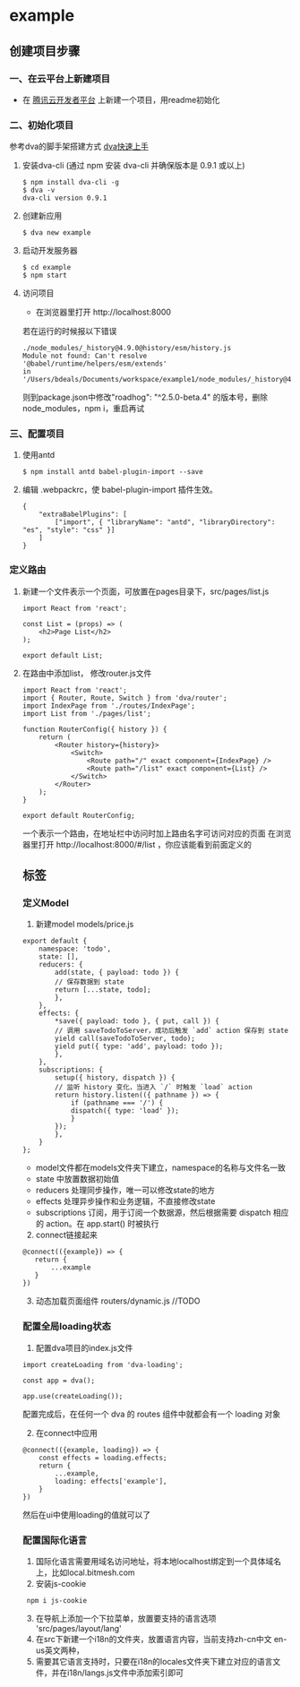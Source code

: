 # example

## 创建项目步骤

### 一、在云平台上新建项目
* 在 [腾讯云开发者平台](https://dev.tencent.com/user/projects/create) 上新建一个项目，用readme初始化

### 二、初始化项目
  参考dva的脚手架搭建方式 [dva快速上手](https://dvajs.com/guide/getting-started.html#%E5%AE%89%E8%A3%85-dva-cli)
1. 安装dva-cli (通过 npm 安装 dva-cli 并确保版本是 0.9.1 或以上)
    ```
    $ npm install dva-cli -g
    $ dva -v
    dva-cli version 0.9.1
    ```

2. 创建新应用
    ```
    $ dva new example
    ```

3. 启动开发服务器
    ```
    $ cd example
    $ npm start
    ```

4. 访问项目
    * 在浏览器里打开 http://localhost:8000

    若在运行的时候报以下错误
    ```
    ./node_modules/_history@4.9.0@history/esm/history.js
    Module not found: Can't resolve '@babel/runtime/helpers/esm/extends' 
    in '/Users/bdeals/Documents/workspace/example1/node_modules/_history@4.9.0@history/esm'
    ```
    则到package.json中修改"roadhog": "^2.5.0-beta.4" 的版本号，删除node_modules，npm i，重启再试

### 三、配置项目
1. 使用antd
    ```
    $ npm install antd babel-plugin-import --save
    ```
2. 编辑 .webpackrc，使 babel-plugin-import 插件生效。
    ```
    {
        "extraBabelPlugins": [
            ["import", { "libraryName": "antd", "libraryDirectory": "es", "style": "css" }]
        ]
    }
    ```

### 定义路由
1. 新建一个文件表示一个页面，可放置在pages目录下，src/pages/list.js
    ```
    import React from 'react';

    const List = (props) => (
        <h2>Page List</h2>
    );

    export default List;
    ```

2. 在路由中添加list， 修改router.js文件
    ```
    import React from 'react';
    import { Router, Route, Switch } from 'dva/router';
    import IndexPage from './routes/IndexPage';
    import List from './pages/list';

    function RouterConfig({ history }) {
        return (
            <Router history={history}>
                <Switch>
                    <Route path="/" exact component={IndexPage} />
                    <Route path="/list" exact component={List} />
                </Switch>
            </Router>
        );
    }

    export default RouterConfig;
    ```
    一个<Route>表示一个路由，在地址栏中访问时加上路由名字可访问对应的页面
    在浏览器里打开 http://localhost:8000/#/list ，你应该能看到前面定义的 <h2> 标签

    ### 定义Model
    1. 新建model models/price.js 
    ```
    export default {
        namespace: 'todo',
        state: [],
        reducers: {
            add(state, { payload: todo }) {
            // 保存数据到 state
            return [...state, todo];
            },
        },
        effects: {
            *save({ payload: todo }, { put, call }) {
            // 调用 saveTodoToServer，成功后触发 `add` action 保存到 state
            yield call(saveTodoToServer, todo);
            yield put({ type: 'add', payload: todo });
            },
        },
        subscriptions: {
            setup({ history, dispatch }) {
            // 监听 history 变化，当进入 `/` 时触发 `load` action
            return history.listen(({ pathname }) => {
                if (pathname === '/') {
                dispatch({ type: 'load' });
                }
            });
            },
        }
    };
    ```
    * model文件都在models文件夹下建立，namespace的名称与文件名一致
    * state 中放置数据初始值
    * reducers 处理同步操作，唯一可以修改state的地方
    * effects 处理异步操作和业务逻辑，不直接修改state
    * subscriptions 订阅，用于订阅一个数据源，然后根据需要 dispatch 相应的 action。在 app.start() 时被执行

    2. connect链接起来
     ```
    @connect(({example}) => {
        return {
            ...example
        }
    })
    ```
    3. 动态加载页面组件
    routers/dynamic.js //TODO


    ### 配置全局loading状态

    1. 配置dva项目的index.js文件
    ```
    import createLoading from 'dva-loading';

    const app = dva();

    app.use(createLoading());
    ```
    配置完成后，在任何一个 dva 的 routes 组件中就都会有一个 loading 对象
    
    2. 在connect中应用
    ```
    @connect(({example, loading}) => {
        const effects = loading.effects;
        return {
            ...example,
            loading: effects['example'],
        }
    })
    ```
    然后在ui中使用loading的值就可以了


    ### 配置国际化语言
    1. 国际化语言需要用域名访问地址，将本地localhost绑定到一个具体域名上，比如local.bitmesh.com
    2. 安装js-cookie
    ```
     npm i js-cookie
    ```
    3. 在导航上添加一个下拉菜单，放置要支持的语言选项 'src/pages/layout/lang'
    4. 在src下新建一个i18n的文件夹，放置语言内容，当前支持zh-cn中文 en-us英文两种，
    5. 需要其它语言支持时，只要在i18n的locales文件夹下建立对应的语言文件，并在i18n/langs.js文件中添加索引即可